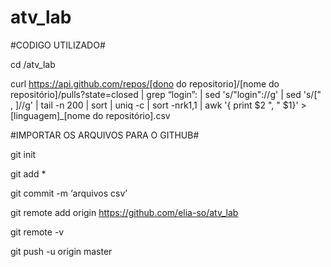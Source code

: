 # atv_lab

#CODIGO UTILIZADO#

cd /atv_lab

curl https://api.github.com/repos/[dono do repositorio]/[nome do repositório]/pulls?state=closed | grep “login”: | sed 's/"login"://g' | sed 's/[" ,   ]//g' | tail -n 200 | sort | uniq -c | sort -nrk1,1 |  awk '{ print $2 ", " $1}'  >[linguagem]_[nome do repositório].csv

#IMPORTAR OS ARQUIVOS PARA O GITHUB#

git init

git add  *

git commit -m ‘arquivos csv’

git remote add origin https://github.com/elia-so/atv_lab

git remote -v

git push -u origin master
